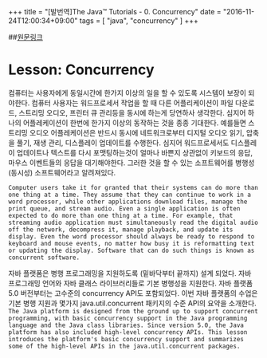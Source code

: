 +++
title = "[발번역]The Java™ Tutorials - 0. Concurrency"
date = "2016-11-24T12:00:34+09:00"
tags = [ "java", "concurrency" ]
+++

##[원문링크](http://docs.oracle.com/javase/tutorial/essential/concurrency/index.html)


# Lesson: Concurrency

컴퓨터는 사용자에게 동일시간에 한가지 이상의 일을 할 수 있도록 시스템이 보장이 되야한다. 컴퓨터 사용자는 워드프로세서 작업을 할 때 다른 어플리케이션이 파일 다운로드, 스트리밍 오디오, 프린터 큐 관리등을 동시에 하는게 당연하사 생각한다. 심지어 하나의 어플레케이션이 한번에 한가지 이상의 동작하는 것을 종종 기대한다. 예를들면 스트리밍 오디오 어플레케이션은 반드시 동시에 네트워크로부터 디지털 오디오 읽기, 압축을 풀기, 재생 관리, 디스플레이 업데이트를 수행한다. 심지어 워드프로세서도 디스플레이 업데이트나 텍스트를 다시 포맷팅하는것이 얼마나 바쁜지 상관없이 키보드의 응답, 마우스 이벤트들의 응답을 대기해야한다. 그러한 것을 할 수 있는 소프트웨어를 병행성(동시성) 소프트웨어라고 알려져있다.

`Computer users take it for granted that their systems can do more than one thing at a time. They assume that they can continue to work in a word processor, while other applications download files, manage the print queue, and stream audio. Even a single application is often expected to do more than one thing at a time. For example, that streaming audio application must simultaneously read the digital audio off the network, decompress it, manage playback, and update its display. Even the word processor should always be ready to respond to keyboard and mouse events, no matter how busy it is reformatting text or updating the display. Software that can do such things is known as concurrent software.`


자바 플랫폼은 병행 프로그래밍을 지원하도록 (밑바닥부터 끝까지) 설계 되었다. 자바 프로그래밍 언어와 자바 클래스 라이브러리들로 기본 병행성을 지원한다. 자바 플랫폼 5.0 버전부터는 고수준의 concurrency API도 포함되었다. 이번 자바 플랫폼의 수업은 기본 병행 지원과 몇가지 java.util.concurrent 패키지의 수준 API의 요약을 소개한다.
`The Java platform is designed from the ground up to support concurrent programming, with basic concurrency support in the Java programming language and the Java class libraries. Since version 5.0, the Java platform has also included high-level concurrency APIs. This lesson introduces the platform's basic concurrency support and summarizes some of the high-level APIs in the java.util.concurrent packages.`
